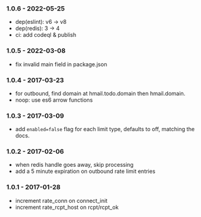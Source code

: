 
### 1.0.6 - 2022-05-25

- dep(eslint): v6 -> v8
- dep(redis): 3 -> 4
- ci: add codeql & publish


### 1.0.5 - 2022-03-08

- fix invalid main field in package.json


### 1.0.4 - 2017-03-23

- for outbound, find domain at hmail.todo.domain then hmail.domain.
- noop: use es6 arrow functions


### 1.0.3 - 2017-03-09

- add `enabled=false` flag for each limit type, defaults to off, matching the docs.


### 1.0.2 - 2017-02-06

- when redis handle goes away, skip processing
- add a 5 minute expiration on outbound rate limit entries


### 1.0.1 - 2017-01-28

- increment rate_conn on connect_init
- increment rate_rcpt_host on rcpt/rcpt_ok

